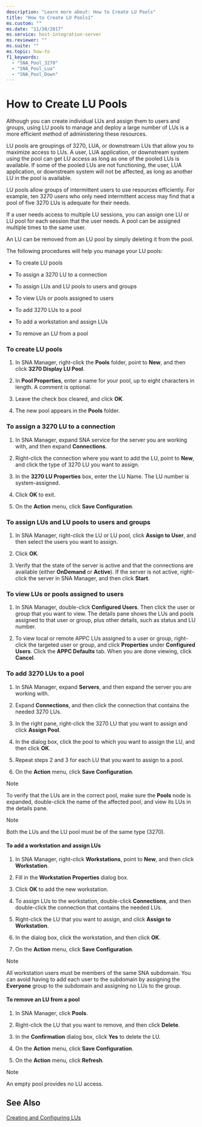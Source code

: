 ```yaml
---
description: "Learn more about: How to Create LU Pools"
title: "How to Create LU Pools1"
ms.custom: ""
ms.date: "11/30/2017"
ms.service: host-integration-server
ms.reviewer: ""
ms.suite: ""
ms.topic: how-to
f1_keywords: 
  - "SNA_Pool_3270"
  - "SNA_Pool_Lua"
  - "SNA_Pool_Down"
---
```

# How to Create LU Pools
Although you can create individual LUs and assign them to users and groups, using LU pools to manage and deploy a large number of LUs is a more efficient method of administering these resources.  
  
 LU pools are groupings of 3270, LUA, or downstream LUs that allow you to maximize access to LUs. A user, LUA application, or downstream system using the pool can get LU access as long as one of the pooled LUs is available. If some of the pooled LUs are not functioning, the user, LUA application, or downstream system will not be affected, as long as another LU in the pool is available.  
  
 LU pools allow groups of intermittent users to use resources efficiently. For example, ten 3270 users who only need intermittent access may find that a pool of five 3270 LUs is adequate for their needs.  
  
 If a user needs access to multiple LU sessions, you can assign one LU or LU pool for each session that the user needs. A pool can be assigned multiple times to the same user.  
  
 An LU can be removed from an LU pool by simply deleting it from the pool.  
  
 The following procedures will help you manage your LU pools:  
  
-   To create LU pools  
  
-   To assign a 3270 LU to a connection  
  
-   To assign LUs and LU pools to users and groups  
  
-   To view LUs or pools assigned to users  
  
-   To add 3270 LUs to a pool  
  
-   To add a workstation and assign LUs  
  
-   To remove an LU from a pool  
  
### To create LU pools  
  
1.  In SNA Manager, right-click the **Pools** folder, point to **New**, and then click **3270 Display LU Pool**.  
  
2.  In **Pool Properties**, enter a name for your pool, up to eight characters in length. A comment is optional.  
  
3.  Leave the check box cleared, and click **OK**.  
  
4.  The new pool appears in the **Pools** folder.  
  
### To assign a 3270 LU to a connection  
  
1.  In SNA Manager, expand SNA service for the server you are working with, and then expand **Connections**.  
  
2.  Right-click the connection where you want to add the LU, point to **New**, and click the type of 3270 LU you want to assign.  
  
3.  In the **3270 LU Properties** box, enter the LU Name. The LU number is system-assigned.  
  
4.  Click **OK** to exit.  
  
5.  On the **Action** menu, click **Save Configuration**.  
  
### To assign LUs and LU pools to users and groups  
  
1.  In SNA Manager, right-click the LU or LU pool, click **Assign to User**, and then select the users you want to assign.  
  
2.  Click **OK**.  
  
3.  Verify that the state of the server is active and that the connections are available (either **OnDemand** or **Active**). If the server is not active, right-click the server in SNA Manager, and then click **Start**.  
  
### To view LUs or pools assigned to users  
  
1.  In SNA Manager, double-click **Configured Users**. Then click the user or group that you want to view. The details pane shows the LUs and pools assigned to that user or group, plus other details, such as status and LU number.  
  
2.  To view local or remote APPC LUs assigned to a user or group, right-click the targeted user or group, and click **Properties** under **Configured Users**. Click the **APPC Defaults** tab. When you are done viewing, click **Cancel**.  
  
### To add 3270 LUs to a pool  
  
1.  In SNA Manager, expand **Servers**, and then expand the server you are working with.  
  
2.  Expand **Connections**, and then click the connection that contains the needed 3270 LUs.  
  
3.  In the right pane, right-click the 3270 LU that you want to assign and click **Assign Pool**.  
  
4.  In the dialog box, click the pool to which you want to assign the LU, and then click **OK**.  
  
5.  Repeat steps 2 and 3 for each LU that you want to assign to a pool.  
  
6.  On the **Action** menu, click **Save Configuration**.  
  
> [!NOTE]
>  To verify that the LUs are in the correct pool, make sure the **Pools** node is expanded, double-click the name of the affected pool, and view its LUs in the details pane.  
  
> [!NOTE]
>  Both the LUs and the LU pool must be of the same type (3270).  
  
#### To add a workstation and assign LUs  
  
1.  In SNA Manager, right-click **Workstations**, point to **New**, and then click **Workstation**.  
  
2.  Fill in the **Workstation Properties** dialog box.  
  
3.  Click **OK** to add the new workstation.  
  
4.  To assign LUs to the workstation, double-click **Connections**, and then double-click the connection that contains the needed LUs.  
  
5.  Right-click the LU that you want to assign, and click **Assign to Workstation**.  
  
6.  In the dialog box, click the workstation, and then click **OK**.  
  
7.  On the **Action** menu, click **Save Configuration**.  
  
> [!NOTE]
>  All workstation users must be members of the same SNA subdomain. You can avoid having to add each user to the subdomain by assigning the **Everyone** group to the subdomain and assigning no LUs to the group.  
  
#### To remove an LU from a pool  
  
1.  In SNA Manager, click **Pools**.  
  
2.  Right-click the LU that you want to remove, and then click **Delete**.  
  
3.  In the **Confirmation** dialog box, click **Yes** to delete the LU.  
  
4.  On the **Action** menu, click **Save Configuration**.  
  
5.  On the **Action** menu, click **Refresh**.  
  
> [!NOTE]
>  An empty pool provides no LU access.  
  
## See Also  
 [Creating and Configuring LUs](../core/creating-and-configuring-lus1.md)
